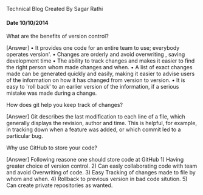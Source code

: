 Technical Blog
Created By Sagar Rathi
#### Date 10/10/2014

 What are the benefits of version control?

 [Answer]
•	It provides one code for an entire team to use; everybody operates version'.
•	Changes are orderly and avoid overwriting , saving development time
•	The ability to track changes and makes it easier to find the right person whom made changes and when.
•	A list of exact changes made can be generated quickly and easily, making it easier to advise users of the information on how it has changed from version to version.
•	It is easy to 'roll back' to an earlier version of the information, if a serious mistake was made during a change.


How does git help you keep track of changes?

[Answer] Git describes the last modification to each line of a file, which generally displays the revision, author and time. This is helpful, for example, in tracking down when a feature was added, or which commit led to a particular bug.


Why use GitHub to store your code?

[Answer] Following reasone one should store code at GitHub
		1) Having greater choice of version control.
		2) Can easly collaborating code with team and avoid Overwriting of code.
		3) Easy Tracking of changes made to file by whom and when.
		4) Rollback to previous version in bad code sitution.
		5) Can create private repositories as wanted.

